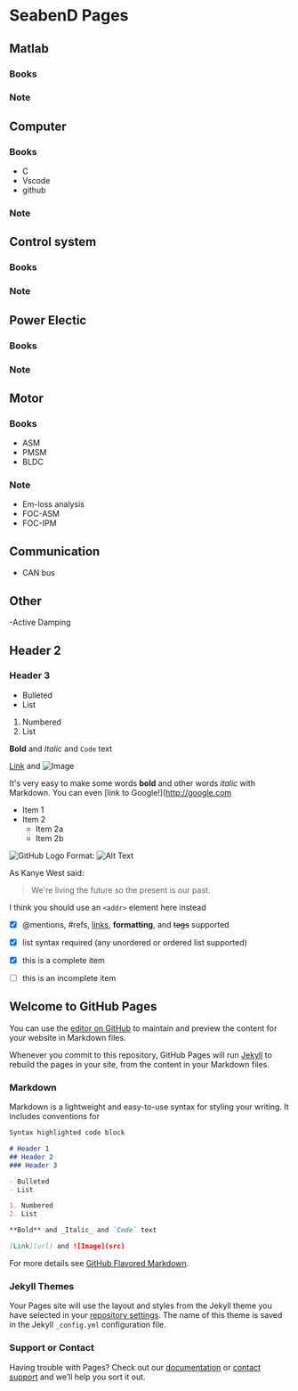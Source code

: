 # SeabenD Pages

## Matlab
### Books

### Note


## Computer
### Books
- C
- Vscode
- github

### Note

## Control system
### Books
### Note

## Power Electic
### Books
### Note

## Motor
### Books
- ASM
- PMSM
- BLDC

### Note
- Em-loss analysis
- FOC-ASM
- FOC-IPM

## Communication
- CAN bus


## Other
-Active Damping



## Header 2
### Header 3

- Bulleted
- List

1. Numbered
2. List

**Bold** and _Italic_ and `Code` text

[Link](url) and ![Image](src)

It's very easy to make some words **bold** and other words *italic* with Markdown. You can even [link to Google!](http://google.com


* Item 1
* Item 2
  * Item 2a
  * Item 2b

![GitHub Logo](/images/logo.png)
Format: ![Alt Text](url)

As Kanye West said:

> We're living the future so
> the present is our past.


I think you should use an
`<addr>` element here instead


- [x] @mentions, #refs, [links](https://github.com/SeavenD/seavend.github.io/edit/master/index.md), **formatting**, and <del>tags</del> supported
- [x] list syntax required (any unordered or ordered list supported)
- [x] this is a complete item
- [ ] this is an incomplete item









## Welcome to GitHub Pages

You can use the [editor on GitHub](https://github.com/SeavenD/seavend.github.io/edit/master/index.md) to maintain and preview the content for your website in Markdown files.

Whenever you commit to this repository, GitHub Pages will run [Jekyll](https://jekyllrb.com/) to rebuild the pages in your site, from the content in your Markdown files.

### Markdown

Markdown is a lightweight and easy-to-use syntax for styling your writing. It includes conventions for

```markdown
Syntax highlighted code block

# Header 1
## Header 2
### Header 3

- Bulleted
- List

1. Numbered
2. List

**Bold** and _Italic_ and `Code` text

[Link](url) and ![Image](src)
```

For more details see [GitHub Flavored Markdown](https://guides.github.com/features/mastering-markdown/).

### Jekyll Themes

Your Pages site will use the layout and styles from the Jekyll theme you have selected in your [repository settings](https://github.com/SeavenD/seavend.github.io/settings). The name of this theme is saved in the Jekyll `_config.yml` configuration file.

### Support or Contact

Having trouble with Pages? Check out our [documentation](https://help.github.com/categories/github-pages-basics/) or [contact support](https://github.com/contact) and we’ll help you sort it out.
